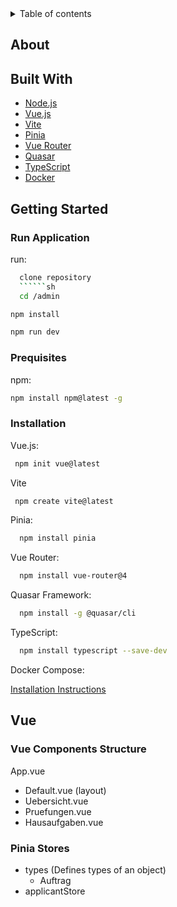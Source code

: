 <details>
  <summary>Table of contents</summary>
  <p>
    <ol>
      <li> <a href="#about">About</a>
        <ul>
          <li><a href="#built-with">Built With</a></li>
        </ul>
      </li>
      <li> <a href="#getting-started">Getting Started</a>
        <ul>
          <li><a href="#run Application">Installation</a></li>
          <li><a href="#prequisites">Prequisites</a></li>
          <li><a href="#installation">Installation</a></li>
        </ul>
      </li>
      <li> <a href="#vue">Vue</a> </li>
      <ul>
        <li><a href="#vue-components-structure">Vue Components Structure</a></li>
        <li><a href="#pinia-stores">Vue Components Structure</a></li>
      </ul>
    </ol>
  </p>
</details>

<!-- ABOUT SECTION -->

## About

<!-- BUILT WITH SECTION -->

## Built With

<ul>
  <li>
    <a href="https://nodejs.org/en/docs/">Node.js</a>
  </li>
  <li>
    <a href="https://vuejs.org/guide/quick-start.html#with-build-tools">Vue.js</a>
  </li>
   <li>
    <a href="https://vitejs.dev/guide/#scaffolding-your-first-vite-project">Vite</a>
  </li>
  <li>
    <a href="https://pinia.vuejs.org/introduction.html">Pinia</a>
  </li>
  <li>
    <a href="https://router.vuejs.org/installation.html">Vue Router</a>
  </li>
  <li>
    <a href="https://quasar.dev/start/quasar-cli">Quasar</a>
  </li>
  <li>
    <a href="https://www.typescriptlang.org/docs/">TypeScript</a>
  </li>
  <li>
    <a href="https://docs.docker.com/compose//">Docker</a>
  </li>
</ul>

<!-- GETTING STARTED SECTION-->

## Getting Started

### Run Application

run:
```sh
  clone repository
  ``````sh
  cd /admin
  ```
  ```sh
  npm install
  ```
  ```sh
  npm run dev
  ```

### Prequisites

npm:

  ```sh
  npm install npm@latest -g
  ```

### Installation

Vue.js:

 ```sh
  npm init vue@latest
  ```
  
Vite

 ```sh
  npm create vite@latest
  ```
  
Pinia:

```sh
  npm install pinia
  ```
  
Vue Router:

```sh
  npm install vue-router@4
  ```

Quasar Framework:

```sh
  npm install -g @quasar/cli
  ```
  
TypeScript:

```sh
  npm install typescript --save-dev
  ```
  
Docker Compose:

  [Installation Instructions](https://docs.docker.com/compose/install/)
  
<!-- VUE SECTION -->

## Vue

### Vue Components Structure

App.vue
  - Default.vue (layout)
  - Uebersicht.vue
  - Pruefungen.vue
  - Hausaufgaben.vue

### Pinia Stores

<ul>
  <li>
    types (Defines types of an object)
    <ul>
      <li>
        Auftrag
      </li>
    </ul>
  </li>
  <li>
    applicantStore
  </li>


